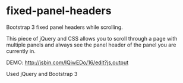 fixed-panel-headers
===================

Bootstrap 3 fixed panel headers while scrolling.

This piece of jQuery and CSS allows you to scroll through a page with multiple panels and always see the panel header of the panel you are currently in.

DEMO: http://jsbin.com/IQiwEDo/16/edit?js,output

Used jQuery and Bootstrap 3
